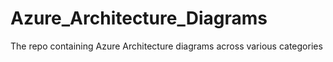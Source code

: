 # Azure_Architecture_Diagrams
The repo containing Azure Architecture diagrams across various categories

